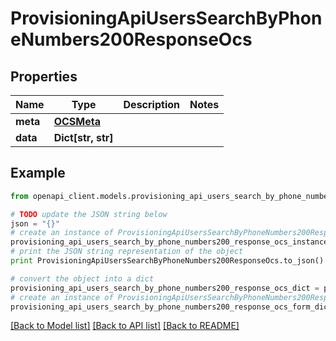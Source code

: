 # ProvisioningApiUsersSearchByPhoneNumbers200ResponseOcs


## Properties
Name | Type | Description | Notes
------------ | ------------- | ------------- | -------------
**meta** | [**OCSMeta**](OCSMeta.md) |  | 
**data** | **Dict[str, str]** |  | 

## Example

```python
from openapi_client.models.provisioning_api_users_search_by_phone_numbers200_response_ocs import ProvisioningApiUsersSearchByPhoneNumbers200ResponseOcs

# TODO update the JSON string below
json = "{}"
# create an instance of ProvisioningApiUsersSearchByPhoneNumbers200ResponseOcs from a JSON string
provisioning_api_users_search_by_phone_numbers200_response_ocs_instance = ProvisioningApiUsersSearchByPhoneNumbers200ResponseOcs.from_json(json)
# print the JSON string representation of the object
print ProvisioningApiUsersSearchByPhoneNumbers200ResponseOcs.to_json()

# convert the object into a dict
provisioning_api_users_search_by_phone_numbers200_response_ocs_dict = provisioning_api_users_search_by_phone_numbers200_response_ocs_instance.to_dict()
# create an instance of ProvisioningApiUsersSearchByPhoneNumbers200ResponseOcs from a dict
provisioning_api_users_search_by_phone_numbers200_response_ocs_form_dict = provisioning_api_users_search_by_phone_numbers200_response_ocs.from_dict(provisioning_api_users_search_by_phone_numbers200_response_ocs_dict)
```
[[Back to Model list]](../README.md#documentation-for-models) [[Back to API list]](../README.md#documentation-for-api-endpoints) [[Back to README]](../README.md)


